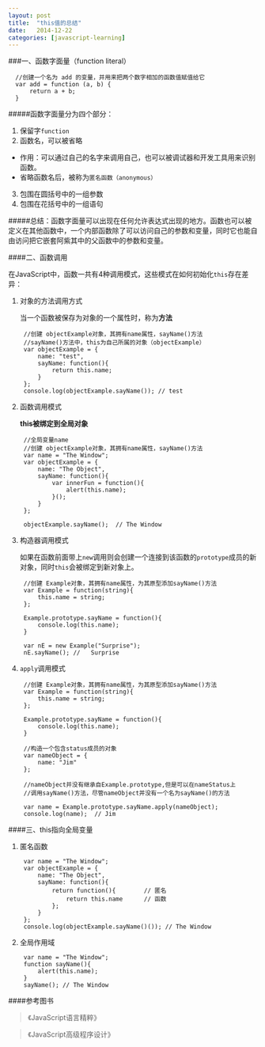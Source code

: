 ```yaml
---
layout: post
title:  "this值的总结"
date:   2014-12-22 
categories: [javascript-learning]
---
```


###一、函数字面量（function literal）

      //创建一个名为 add 的变量，并用来把两个数字相加的函数值赋值给它
	  var add = function (a, b) {
		  return a + b;
	  }
	

#####函数字面量分为四个部分：

1. 保留字`function`
2. 函数名，可以被省略
  - 作用：可以通过自己的名字来调用自己，也可以被调试器和开发工具用来识别函数。
  - 省略函数名后，被称为`匿名函数（anonymous）`
3. 包围在圆括号中的一组参数
4. 包围在花括号中的一组语句

#####总结：函数字面量可以出现在任何允许表达式出现的地方。函数也可以被定义在其他函数中，一个内部函数除了可以访问自己的参数和变量，同时它也能自由访问把它嵌套阿紫其中的父函数中的参数和变量。

####二、函数调用

在JavaScript中，函数一共有4种调用模式，这些模式在如何初始化`this`存在差异：

1. 对象的方法调用方式

	当一个函数被保存为对象的一个属性时，称为**方法**
	
		//创建 objectExample对象，其拥有name属性，sayName()方法
		//sayName()方法中，this为自己所属的对象（objectExample）
		var objectExample = {
			name: "test",
			sayName: function(){
				return this.name;
			}
		};
		console.log(objectExample.sayName()); // test

2. 函数调用模式
	
	**this被绑定到全局对象**
		
		//全局变量name
		//创建 objectExample对象，其拥有name属性，sayName()方法
		var name = "The Window";
		var objectExample = {
			name: "The Object",
			sayName: function(){
				var innerFun = function(){
					alert(this.name);
				}();
			}
		};

		objectExample.sayName();  // The Window
		


3. 构造器调用模式
	
	如果在函数前面带上`new`调用则会创建一个连接到该函数的`prototype`成员的新对象，同时`this`会被绑定到新对象上。
		
		//创建 Example对象，其拥有name属性，为其原型添加sayName()方法
		var Example = function(string){
			this.name = string;
		};
	
		Example.prototype.sayName = function(){
			console.log(this.name);
		}	
	
		var nE = new Example("Surprise");
		nE.sayName(); //   Surprise
		

4. `apply`调用模式
		
		//创建 Example对象，其拥有name属性，为其原型添加sayName()方法
		var Example = function(string){
			this.name = string;
		};
	
		Example.prototype.sayName = function(){
			console.log(this.name);
		}	
		
		//构造一个包含status成员的对象
		var nameObject = {
			name: "Jim"
		};

		//nameObject并没有继承自Example.prototype,但是可以在nameStatus上
		//调用sayName()方法，尽管nameObject并没有一个名为sayName()的方法

		var name = Example.prototype.sayName.apply(nameObject);
		console.log(name);  // Jim


####三、this指向全局变量

1. 匿名函数

		var name = "The Window";
		var objectExample = {
			name: "The Object",
			sayName: function(){
				return function(){        // 匿名
					return this.name	  // 函数
				};
			}
		};
		console.log(objectExample.sayName()()); // The Window

2. 全局作用域

		var name = "The Window";
		function sayName(){
			alert(this.name);
		}
		sayName(); // The Window

####参考图书

> 《JavaScript语言精粹》

> 《JavaScript高级程序设计》

	
	
    